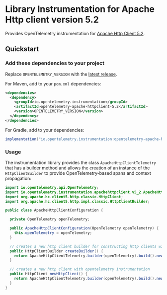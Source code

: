# Library Instrumentation for Apache Http client version 5.2

Provides OpenTelemetry instrumentation for [Apache Http Client 5.2](https://hc.apache.org/httpcomponents-client-5.2.x/).

## Quickstart

### Add these dependencies to your project

Replace `OPENTELEMETRY_VERSION` with the [latest
release](https://search.maven.org/search?q=g:io.opentelemetry.instrumentation%20AND%20a:opentelemetry-apache-httpclient-5.2).

For Maven, add to your `pom.xml` dependencies:

```xml
<dependencies>
  <dependency>
    <groupId>io.opentelemetry.instrumentation</groupId>
    <artifactId>opentelemetry-apache-httpclient-5.2</artifactId>
    <version>OPENTELEMETRY_VERSION</version>
  </dependency>
</dependencies>
```

For Gradle, add to your dependencies:

```groovy
implementation("io.opentelemetry.instrumentation:opentelemetry-apache-httpclient-5.2:OPENTELEMETRY_VERSION")
```

### Usage

The instrumentation library provides the class `ApacheHttpClientTelemetry` that has a builder
method and allows the creation of an instance of the `HttpClientBuilder` to provide
OpenTelemetry-based spans and context propagation:

```java
import io.opentelemetry.api.OpenTelemetry;
import io.opentelemetry.instrumentation.apachehttpclient.v5_2.ApacheHttpClientTelemetry;
import org.apache.hc.client5.http.classic.HttpClient;
import org.apache.hc.client5.http.impl.classic.HttpClientBuilder;

public class ApacheHttpClientConfiguration {

  private OpenTelemetry openTelemetry;

  public ApacheHttpClientConfiguration(OpenTelemetry openTelemetry) {
    this.openTelemetry = openTelemetry;
  }

  // creates a new http client builder for constructing http clients with opentelemetry instrumentation
  public HttpClientBuilder createBuilder() {
    return ApacheHttpClientTelemetry.builder(openTelemetry).build().newHttpClientBuilder();
  }

  // creates a new http client with opentelemetry instrumentation
  public HttpClient newHttpClient() {
    return ApacheHttpClientTelemetry.builder(openTelemetry).build().newHttpClient();
  }
}
```
